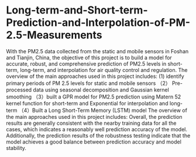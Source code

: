 # Long-term-and-Short-term-Prediction-and-Interpolation-of-PM-2.5-Measurements
With the PM2.5 data collected from the static and mobile sensors in Foshan and Tianjin, China, the objective of this project is to build a model for accurate, robust, and comprehensive prediction of PM2.5 levels in short-term, long-term, and interpolation for air quality control and regulation.
The overview of the main approaches used in this project includes: 
(1) identify primary periods of PM 2.5 levels for static and mobile sensors
（2） Pre-processed data using seasonal decomposition and Gaussian kernel smoothing
（3）built a GPR model for PM2.5 prediction using Matern 52 kernel function for short-term and Exponential for interpolation
and long-term
（4）Built a Long Short-Term Memory (LSTM) model
The overview of the main approaches used in this project includes: 
Overall, the prediction results are generally consistent with the nearby training data for all the cases, which indicates a reasonably well prediction accuracy of the model. Additionally, the prediction results of the robustness testing indicate that the model achieves a good balance between prediction accuracy and model stability.
